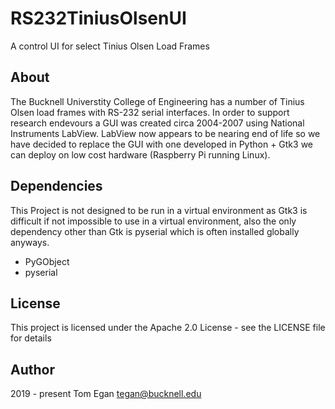 # RS232TiniusOlsenUI
A control UI for select Tinius Olsen Load Frames

## About
The Bucknell Universtity College of Engineering has a number of Tinius Olsen load frames with RS-232 serial interfaces. In order to support research endevours a GUI was created circa 2004-2007 using National Instruments LabView. LabView now appears to be nearing end of life so we have decided to replace the GUI with one developed in Python + Gtk3 we can deploy on low cost hardware (Raspberry Pi running Linux).

## Dependencies
This Project is not designed to be run in a virtual environment as Gtk3 is difficult if not impossible to use in a virtual environment, also the only dependency other than Gtk is pyserial which is often installed globally anyways.

- PyGObject
- pyserial

## License
This project is licensed under the Apache 2.0 License - see the LICENSE file for details

## Author
2019 - present Tom Egan tegan@bucknell.edu
